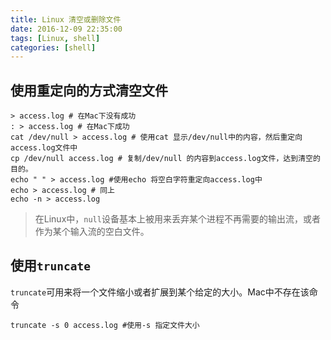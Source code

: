 ```yaml
---
title: Linux 清空或删除文件
date: 2016-12-09 22:35:00
tags: [Linux, shell]
categories: [shell]
---
```

## 使用重定向的方式清空文件
```shell
> access.log # 在Mac下没有成功
: > access.log # 在Mac下成功
cat /dev/null > access.log # 使用cat 显示/dev/null中的内容，然后重定向access.log文件中
cp /dev/null access.log # 复制/dev/null 的内容到access.log文件，达到清空的目的。
echo " " > access.log #使用echo 将空白字符重定向access.log中
echo > access.log # 同上
echo -n > access.log
```

> 在Linux中，`null`设备基本上被用来丢弃某个进程不再需要的输出流，或者作为某个输入流的空白文件。

## 使用`truncate`
`truncate`可用来将一个文件缩小或者扩展到某个给定的大小。Mac中不存在该命令
```shell
truncate -s 0 access.log #使用-s 指定文件大小
```
